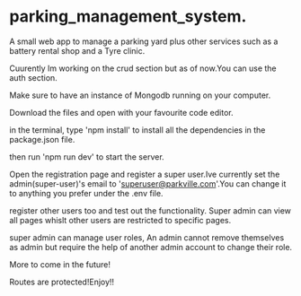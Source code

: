 # parking_management_system.

A small web app to manage a parking yard plus other services such as a battery rental  shop and a Tyre clinic.

Cuurently Im working on the crud section but as of now.You can use the auth section.

Make sure to have an instance of Mongodb running on your computer.

Download the files and open with your favourite code editor.

in the terminal, type 'npm install' to install all the dependencies in the package.json file.

then run 'npm run dev' to start the server.

Open the registration page and register a super user.Ive currently set the admin(super-user)'s email to 'superuser@parkville.com'.You can change it to anything you prefer under the .env file.

register other users too and test out the functionality.
Super admin can view all pages whislt other users are restricted to specific pages.

super admin can manage user roles, An admin cannot remove themselves as admin but require the help of another admin account to change their role.

More to come in the future!

Routes are protected!Enjoy!!
